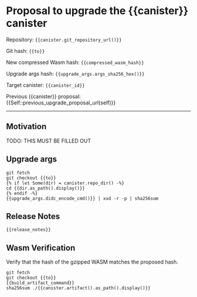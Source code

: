 # Proposal to upgrade the {{canister}} canister

Repository: `{{canister.git_repository_url()}}`

Git hash: `{{to}}`

New compressed Wasm hash: `{{compressed_wasm_hash}}`

Upgrade args hash: `{{upgrade_args.args_sha256_hex()}}`

Target canister: `{{canister_id}}`

Previous {{canister}} proposal: {{Self::previous_upgrade_proposal_url(self)}}

---

## Motivation
TODO: THIS MUST BE FILLED OUT


## Upgrade args

```
git fetch
git checkout {{to}}
{% if let Some(dir) = canister.repo_dir() -%}
cd {{dir.as_path().display()}}
{% endif -%}
{{upgrade_args.didc_encode_cmd()}} | xxd -r -p | sha256sum
```

## Release Notes

```
{{release_notes}}
 ```

## Wasm Verification

Verify that the hash of the gzipped WASM matches the proposed hash.

```
git fetch
git checkout {{to}}
{{build_artifact_command}}
sha256sum ./{{canister.artifact().as_path().display()}}
```
